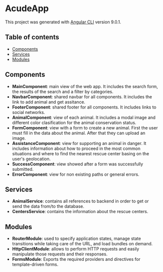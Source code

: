 # AcudeApp

This project was generated with [Angular CLI](https://github.com/angular/angular-cli) version 9.0.1.

## Table of contents
* [Components](#Components)
* [Services](#Services)
* [Modules](#Modules)


## Components
* **MainComponent**: main view of the web app. It includes the search form, the results of the search and a filter by categories.
* **NavbarComponent**: shared navbar for all components. It includes the link to add animal and get assitance.
* **FooterComponent**: shared footer for all components. It includes links to social networks.
* **AnimalComponent**: view of each animal. It includes a modal image and different color clasification for the animal conservation status.
* **FormComponent**: view with a form to create a new animal. First the user must fill in the data about the animal. After that they can upload an image.
* **AssistanceComponent**: view for supporting an animal in danger. It includes information about how to proceed in the most common situations and where to find the nearest rescue center basing on the user's geolocation.
* **SuccessComponent**: view showed after a form was successfully submitted.
* **ErrorComponent**: view for non existing paths or general errors.

## Services
* **AnimalService**: contains all references to backend in order to get or send the data from/to the database.
* **CentersService**: contains the information about the rescue centers.

## Modules
* **RouterModule**: used to specify application states, manage state transitions while taking care of the URL, and load bundles on demand.
* **HttpClientModule**: allows to perform HTTP requests and easily manipulate those requests and their responses.
* **FormsModule**: Exports the required providers and directives for template-driven forms. 